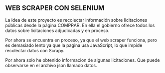 ## WEB SCRAPER CON SELENIUM 
La idea de este proyecto es recolectar información sobre licitaciones 
públicas desde la página COMPRAR. En ella el gobierno ofrece todos los datos
sobre licitaciones adjudicadas y en proceso. 

Por ahora se encuentra en proceso, ya que el web scraper funciona, pero es 
demasiado lento ya que la pagina usa JavaScript, lo que impide recolectar
datos con Scrapy. 

Por ahora solo he obtenido informacion de algunas licitaciones. Que puede
observarse en el archivo json llamado datos.
